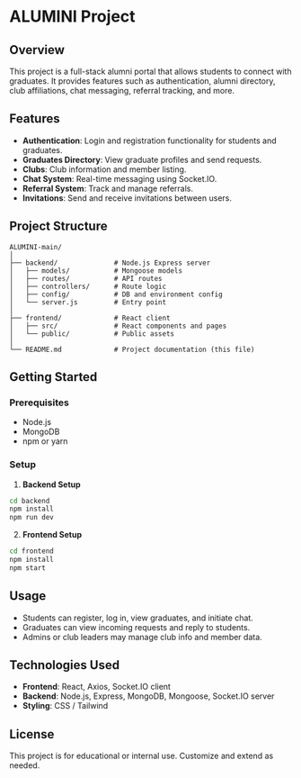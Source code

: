 # ALUMINI Project

## Overview

This project is a full-stack alumni portal that allows students to connect with graduates. It provides features such as authentication, alumni directory, club affiliations, chat messaging, referral tracking, and more.

## Features

- **Authentication**: Login and registration functionality for students and graduates.
- **Graduates Directory**: View graduate profiles and send requests.
- **Clubs**: Club information and member listing.
- **Chat System**: Real-time messaging using Socket.IO.
- **Referral System**: Track and manage referrals.
- **Invitations**: Send and receive invitations between users.

## Project Structure

```
ALUMINI-main/
│
├── backend/              # Node.js Express server
│   ├── models/           # Mongoose models
│   ├── routes/           # API routes
│   ├── controllers/      # Route logic
│   ├── config/           # DB and environment config
│   └── server.js         # Entry point
│
├── frontend/             # React client
│   ├── src/              # React components and pages
│   └── public/           # Public assets
│
└── README.md             # Project documentation (this file)
```

## Getting Started

### Prerequisites

- Node.js
- MongoDB
- npm or yarn

### Setup

1. **Backend Setup**

```bash
cd backend
npm install
npm run dev
```

2. **Frontend Setup**

```bash
cd frontend
npm install
npm start
```

## Usage

- Students can register, log in, view graduates, and initiate chat.
- Graduates can view incoming requests and reply to students.
- Admins or club leaders may manage club info and member data.

## Technologies Used

- **Frontend**: React, Axios, Socket.IO client
- **Backend**: Node.js, Express, MongoDB, Mongoose, Socket.IO server
- **Styling**: CSS / Tailwind 

## License

This project is for educational or internal use. Customize and extend as needed.
